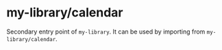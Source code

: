 # my-library/calendar

Secondary entry point of `my-library`. It can be used by importing from `my-library/calendar`.
